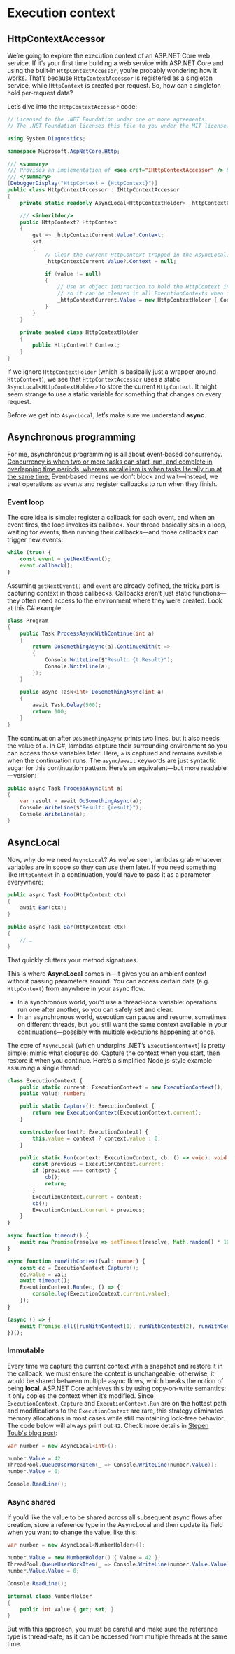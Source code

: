 # Execution context

## HttpContextAccessor
We’re going to explore the execution context of an ASP.NET Core web service. If it’s your first time building a web service with ASP.NET Core and using the built‑in `HttpContextAccessor`, you’re probably wondering how it works. That’s because `HttpContextAccessor` is registered as a singleton service, while `HttpContext` is created per request. So, how can a singleton hold per‑request data?

Let’s dive into the `HttpContextAccessor` code:

```csharp
// Licensed to the .NET Foundation under one or more agreements.
// The .NET Foundation licenses this file to you under the MIT license.

using System.Diagnostics;

namespace Microsoft.AspNetCore.Http;

/// <summary>
/// Provides an implementation of <see cref="IHttpContextAccessor" /> based on the current execution context.
/// </summary>
[DebuggerDisplay("HttpContext = {HttpContext}")]
public class HttpContextAccessor : IHttpContextAccessor
{
    private static readonly AsyncLocal<HttpContextHolder> _httpContextCurrent = new AsyncLocal<HttpContextHolder>();

    /// <inheritdoc/>
    public HttpContext? HttpContext
    {
        get => _httpContextCurrent.Value?.Context;
        set
        {
            // Clear the current HttpContext trapped in the AsyncLocal, since it’s done.
            _httpContextCurrent.Value?.Context = null;

            if (value != null)
            {
                // Use an object indirection to hold the HttpContext in the AsyncLocal,
                // so it can be cleared in all ExecutionContexts when it’s cleared.
                _httpContextCurrent.Value = new HttpContextHolder { Context = value };
            }
        }
    }

    private sealed class HttpContextHolder
    {
        public HttpContext? Context;
    }
}
```

If we ignore `HttpContextHolder` (which is basically just a wrapper around `HttpContext`), we see that `HttpContextAccessor` uses a static `AsyncLocal<HttpContextHolder>` to store the current `HttpContext`. It might seem strange to use a static variable for something that changes on every request.

Before we get into `AsyncLocal`, let’s make sure we understand **async**.

## Asynchronous programming
For me, asynchronous programming is all about event‑based concurrency. [Concurrency is when two or more tasks can start, run, and complete in overlapping time periods, whereas parallelism is when tasks literally run at the same time.](https://stackoverflow.com/questions/1050222/what-is-the-difference-between-concurrency-and-parallelism) Event‑based means we don’t block and wait—instead, we treat operations as events and register callbacks to run when they finish.

### Event loop
The core idea is simple: register a callback for each event, and when an event fires, the loop invokes its callback. Your thread basically sits in a loop, waiting for events, then running their callbacks—and those callbacks can trigger new events:

```javascript
while (true) {
    const event = getNextEvent();
    event.callback();
}
```

Assuming `getNextEvent()` and `event` are already defined, the tricky part is capturing context in those callbacks. Callbacks aren’t just static functions—they often need access to the environment where they were created. Look at this C# example:

```csharp
class Program
{
    public Task ProcessAsyncWithContinue(int a)
    {
        return DoSomethingAsync(a).ContinueWith(t =>
        {
            Console.WriteLine($"Result: {t.Result}");
            Console.WriteLine(a);
        });
    }

    public async Task<int> DoSomethingAsync(int a)
    {
        await Task.Delay(500);
        return 100;
    }
}
```

The continuation after `DoSomethingAsync` prints two lines, but it also needs the value of `a`. In C#, lambdas capture their surrounding environment so you can access those variables later. Here, `a` is captured and remains available when the continuation runs. The `async`/`await` keywords are just syntactic sugar for this continuation pattern. Here’s an equivalent—but more readable—version:

```csharp
public async Task ProcessAsync(int a)
{
    var result = await DoSomethingAsync(a);
    Console.WriteLine($"Result: {result}");
    Console.WriteLine(a);
}
```

## AsyncLocal
Now, why do we need `AsyncLocal`? As we’ve seen, lambdas grab whatever variables are in scope so they can use them later. If you need something like `HttpContext` in a continuation, you’d have to pass it as a parameter everywhere:

```csharp
public async Task Foo(HttpContext ctx)
{
    await Bar(ctx);
}

public async Task Bar(HttpContext ctx)
{
    // …
}
```

That quickly clutters your method signatures.

This is where **AsyncLocal** comes in—it gives you an ambient context without passing parameters around. You can access certain data (e.g. `HttpContext`) from anywhere in your async flow.

- In a synchronous world, you’d use a thread‑local variable: operations run one after another, so you can safely set and clear.
- In an asynchronous world, execution can pause and resume, sometimes on different threads, but you still want the same context available in your continuations—possibly with multiple executions happening at once.

The core of `AsyncLocal` (which underpins .NET’s `ExecutionContext`) is pretty simple: mimic what closures do. Capture the context when you start, then restore it when you continue. Here’s a simplified Node.js‑style example assuming a single thread:

```typescript
class ExecutionContext {
    public static current: ExecutionContext = new ExecutionContext();
    public value: number;

    public static Capture(): ExecutionContext {
        return new ExecutionContext(ExecutionContext.current);
    }

    constructor(context?: ExecutionContext) {
        this.value = context ? context.value : 0;
    }

    public static Run(context: ExecutionContext, cb: () => void): void {
        const previous = ExecutionContext.current;
        if (previous === context) {
            cb();
            return;
        }
        ExecutionContext.current = context;
        cb();
        ExecutionContext.current = previous;
    }
}

async function timeout() {
    await new Promise(resolve => setTimeout(resolve, Math.random() * 100));
}

async function runWithContext(val: number) {
    const ec = ExecutionContext.Capture();
    ec.value = val;
    await timeout();
    ExecutionContext.Run(ec, () => {
        console.log(ExecutionContext.current.value);
    });
}

(async () => {
    await Promise.all([runWithContext(1), runWithContext(2), runWithContext(3)]);
})();
```

### Immutable
Every time we capture the current context with a snapshot and restore it in the callback, we must ensure the context is unchangeable; otherwise, it would be shared between multiple async flows, which breaks the notion of being **local**. ASP.NET Core achieves this by using copy-on-write semantics: it only copies the context when it’s modified. Since `ExecutionContext.Capture` and `ExecutionContext.Run` are on the hottest path and modifications to the `ExecutionContext` are rare, this strategy eliminates memory allocations in most cases while still maintaining lock-free behavior. The code below will always print out `42`. Check more details in [Stepen Toub's blog post](https://devblogs.microsoft.com/dotnet/how-async-await-really-works/#async/await-under-the-covers):

```csharp
var number = new AsyncLocal<int>();

number.Value = 42;
ThreadPool.QueueUserWorkItem(_ => Console.WriteLine(number.Value));
number.Value = 0;

Console.ReadLine();
```

### Async shared
If you’d like the value to be shared across all subsequent async flows after creation, store a reference type in the AsyncLocal<T> and then update its field when you want to change the value, like this:

```csharp
var number = new AsyncLocal<NumberHolder>();

number.Value = new NumberHolder() { Value = 42 };
ThreadPool.QueueUserWorkItem(_ => Console.WriteLine(number.Value.Value));
number.Value.Value = 0;

Console.ReadLine();

internal class NumberHolder
{
	public int Value { get; set; }
}
```
But with this approach, you must be careful and make sure the reference type is thread-safe, as it can be accessed from multiple threads at the same time.
